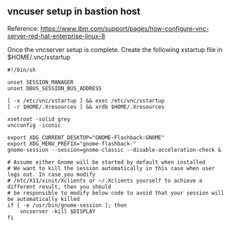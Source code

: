 
## vncuser setup in bastion host

Reference: https://www.ibm.com/support/pages/how-configure-vnc-server-red-hat-enterprise-linux-8

Once the vncserver setup is complete. Create the following xstartup file in $HOME/.vnc/xstartup

```
#!/bin/sh

unset SESSION_MANAGER
unset DBUS_SESSION_BUS_ADDRESS

[ -x /etc/vnc/xstartup ] && exec /etc/vnc/xstartup
[ -r $HOME/.Xresources ] && xrdb $HOME/.Xresources

xsetroot -solid grey
vncconfig -iconic

export XDG_CURRENT_DESKTOP="GNOME-Flashback:GNOME"
export XDG_MENU_PREFIX="gnome-flashback-"
gnome-session --session=gnome-classic --disable-acceleration-check &

# Assume either Gnome will be started by default when installed
# We want to kill the session automatically in this case when user logs out. In case you modify
# /etc/X11/xinit/Xclients or ~/.Xclients yourself to achieve a different result, then you should
# be responsible to modify below code to avoid that your session will be automatically killed
if [ -e /usr/bin/gnome-session ]; then
    vncserver -kill $DISPLAY
fi
```

